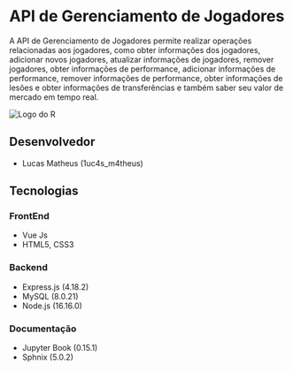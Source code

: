 # API de Gerenciamento de Jogadores

A API de Gerenciamento de Jogadores permite realizar operações relacionadas aos jogadores, como obter informações dos jogadores, adicionar novos jogadores, atualizar informações de jogadores, remover jogadores, obter informações de performance, adicionar informações de performance, remover informações de performance, obter informações de lesões e obter informações de transferências e também saber seu valor de mercado em tempo real.

![Logo do R](https://player-value-market.vercel.app/_build/html/_static/pele.png)



## Desenvolvedor
- Lucas Matheus (1uc4s_m4theus)

## Tecnologias

### FrontEnd
- Vue Js
- HTML5, CSS3
  
### Backend
- Express.js (4.18.2)
- MySQL (8.0.21)
- Node.js (16.16.0)

### Documentação
- Jupyter Book (0.15.1)
- Sphnix (5.0.2)





